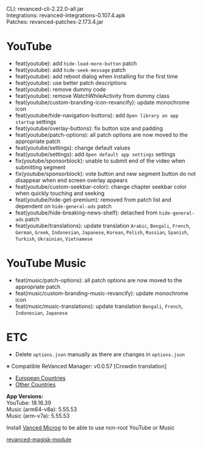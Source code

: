 CLI: revanced-cli-2.22.0-all.jar  
Integrations: revanced-integrations-0.107.4.apk  
Patches: revanced-patches-2.173.4.jar  

YouTube
==
- feat(youtube): add `hide-load-more-button` patch
- feat(youtube): add `hide-seek-message` patch
- feat(youtube): add reboot dialog when installing for the first time
- feat(youtube): use better patch descriptions 
- feat(youtube): remove dummy code
- feat(youtube): remove WatchWhileActivity from dummy class
- feat(youtube/custom-branding-icon-revancify): update monochrome icon
- feat(youtube/hide-navigation-buttons): add `Open library on app startup` settings
- feat(youtube/overlay-buttons): fix button size and padding
- feat(youtube/patch-options): all patch options are now moved to the appropriate patch
- feat(youtube/settings): change default values
- feat(youtube/settings): add `Open default app settings` settings
- fix(youtube/sponsorblock): unable to submit end of the video when submitting segment
- fix(youtube/sponsorblock): vote button and new segment button do not disappear when end screen overlay appears
- feat(youtube/custom-seekbar-color): change chapter seekbar color when quickly touching and seeking
- feat(youtube/hide-get-premium): removed from patch list and dependent on `hide-general-ads` patch
- feat(youtube/hide-breaking-news-shelf): detached from `hide-general-ads` patch
- feat(youtube/translations): update translation
`Arabic`, `Bengali`, `French`, `German`, `Greek`, `Indonesian`, `Japanese`, `Korean`, `Polish`, `Russian`, `Spanish`, `Turkish`, `Ukrainian`, `Vietnamese`


YouTube Music
==
- feat(music/patch-options): all patch options are now moved to the appropriate patch
- feat(music/custom-branding-music-revancify): update monochrome icon
- feat(music/music-translations): update translation
`Bengali`, `French`, `Indonesian`, `Japanese`


ETC
==
- Delete `options.json` manually as there are changes in `options.json`


※ Compatible ReVanced Manager: v0.0.57
[Crowdin translation]
- [European Countries](https://crowdin.com/project/revancedextendedeu)
- [Other Countries](https://crowdin.com/project/revancedextended)
  
**App Versions:**  
YouTube: 18.16.39  
Music (arm64-v8a): 5.55.53  
Music (arm-v7a): 5.55.53  

Install [Vanced Microg](https://github.com/TeamVanced/VancedMicroG/releases) to be able to use non-root YouTube or Music  

[revanced-magisk-module](https://github.com/j-hc/revanced-magisk-module)  
